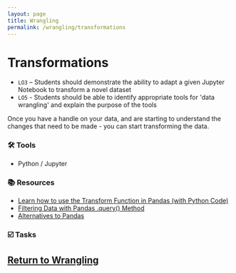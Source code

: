 ```yaml
---
layout: page
title: Wrangling
permalink: /wrangling/transformations
---
```


# Transformations
- `LO3` – Students should demonstrate the ability to adapt a given Jupyter Notebook to transform a novel dataset 
- `LO5` - Students should be able to identify appropriate tools for 'data wrangling' and explain the purpose of the tools  

Once you have a handle on your data, and are starting to understand the changes that need to be made - you can start transforming the data. 

### 🛠 Tools
- Python / Jupyter

### 📚 Resources
- [Learn how to use the Transform Function in Pandas (with Python Code)](https://www.analyticsvidhya.com/blog/2020/03/understanding-transform-function-python/)
- [Filtering Data with Pandas .query() Method](https://www.geeksforgeeks.org/python-filtering-data-with-pandas-query-method/)
- [Alternatives to Pandas](https://towardsdatascience.com/python-data-transformation-tools-for-etl-2cb20d76fcd0)
  
### ☑️ Tasks

## [Return to Wrangling](https://intro-to-data-and-viz.github.io/wrangling/)